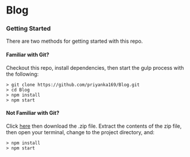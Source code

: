 # Blog

### Getting Started

There are two methods for getting started with this repo.

#### Familiar with Git?
Checkout this repo, install dependencies, then start the gulp process with the following:

```
> git clone https://github.com/priyanka169/Blog.git
> cd Blog
> npm install
> npm start
```

#### Not Familiar with Git?
Click [here](https://github.com/priyanka169/Blog/) then download the .zip file.  Extract the contents of the zip file, then open your terminal, change to the project directory, and:

```
> npm install
> npm start
```
